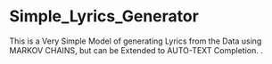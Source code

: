 # Simple_Lyrics_Generator
This is a Very Simple Model of generating Lyrics from the Data using MARKOV CHAINS, but can be Extended to AUTO-TEXT Completion. .
